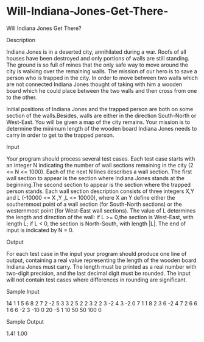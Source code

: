 # Will-Indiana-Jones-Get-There-

Will Indiana Jones Get There?

Description

Indiana Jones is in a deserted city, annihilated during a war. Roofs of all houses have been destroyed and only portions of walls are still standing. The ground is so full of mines that the only safe way to move around the city is walking over the remaining walls. The mission of our hero is to save a person who is trapped in the city. In order to move between two walls which are not connected Indiana Jones thought of taking with him a wooden board which he could place between the two walls and then cross from one to the other. 


Initial positions of Indiana Jones and the trapped person are both on some section of the walls.Besides, walls are either in the direction South-North or West-East. 
You will be given a map of the city remains. Your mission is to determine the minimum length of the wooden board Indiana Jones needs to carry in order to get to the trapped person.

Input

Your program should process several test cases. Each test case starts with an integer N indicating the number of wall sections remaining in the city (2 <= N <= 1000). Each of the next N lines describes a wall section. The first wall section to appear is the section where Indiana Jones stands at the beginning.The second section to appear is the section where the trapped person stands. Each wall section description consists of three integers X,Y and L (-10000 <= X ,Y ,L <= 10000), where X an Y define either the southernmost point of a wall section (for South-North sections) or the westernmost point (for West-East wall sections). The value of L determines the length and direction of the wall: if L >= 0,the section is West-East, with length L; if L < 0, the section is North-South, with length |L|. The end of input is indicated by N = 0.

Output

For each test case in the input your program should produce one line of output, containing a real value representing the length of the wooden board Indiana Jones must carry. The length must be printed as a real number with two-digit precision, and the last decimal digit must be rounded. The input will not contain test cases where differences in rounding are significant.

Sample Input

14
1 1 5
6 8 2
7 2 -2
5 3 3
2 5 2
2 3 2
2 3 -2
4 3 -2
0 7 1
1 8 2
3 6 -2
4 7 2
6 6 1
6 6 -2
3
-10 0 20
-5 1 10
50 50 100
0

Sample Output

1.41
1.00
